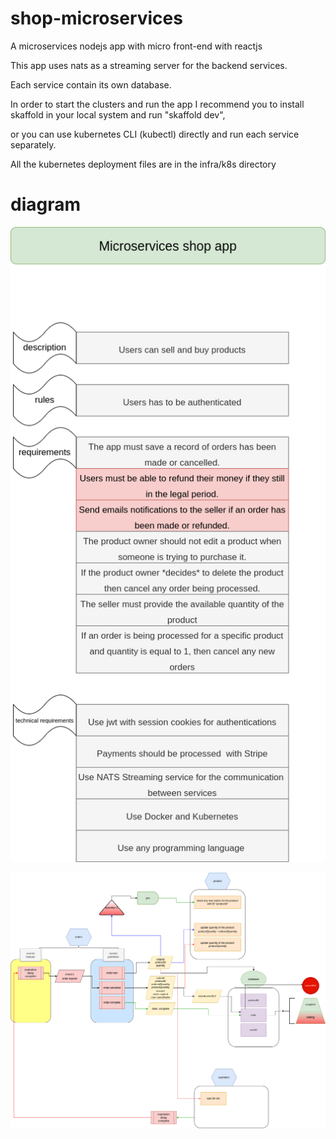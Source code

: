 # shop-microservices
A  microservices  nodejs app  with micro front-end with reactjs

This app uses nats as a streaming server for the backend services.

Each service contain its own database.

In order to start the clusters and run the app I recommend you to install skaffold in your local system and run "skaffold dev",

or you can use kubernetes CLI (kubectl) directly and run each service separately.

All the kubernetes deployment files are in the infra/k8s directory

# diagram

![alt diagram](https://raw.githubusercontent.com/aymenkani/shop-microservices/main/images/shop_microservices-Page-1.drawio.png)

![alt diagram](https://raw.githubusercontent.com/aymenkani/shop-microservices/main/images/shop_microservices-Page-4.drawio.png)



